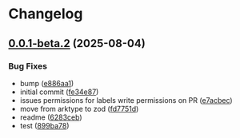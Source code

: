 # Changelog

## [0.0.1-beta.2](https://github.com/go-mondo/app-connect-node-sdk/compare/app-connect-sdk-v0.0.1-beta.1...app-connect-sdk-v0.0.1-beta.2) (2025-08-04)


### Bug Fixes

* bump ([e886aa1](https://github.com/go-mondo/app-connect-node-sdk/commit/e886aa17ce923197407fc9b139754c7d2c6baa88))
* initial commit ([fe34e87](https://github.com/go-mondo/app-connect-node-sdk/commit/fe34e875e60f31ea9cfabaece7486b08c0ea1b47))
* issues permissions for labels write permissions on PR ([e7acbec](https://github.com/go-mondo/app-connect-node-sdk/commit/e7acbeca6c0bd26aec43dbd4c0caf52bc232659f))
* move from arktype to zod ([fd7751d](https://github.com/go-mondo/app-connect-node-sdk/commit/fd7751d5811dbaab6dfd1bbc7c47f21d0158ba3a))
* readme ([6283ceb](https://github.com/go-mondo/app-connect-node-sdk/commit/6283ceb50e6bdb1060c6b433d40bc04022b731e0))
* test ([899ba78](https://github.com/go-mondo/app-connect-node-sdk/commit/899ba78d5fdec32660fdb4c3cc04e99938eaa850))
